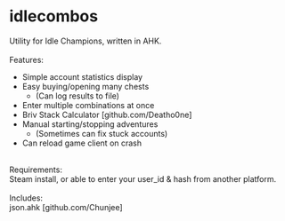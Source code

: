 # idlecombos
Utility for Idle Champions, written in AHK.</br>
</br>
Features:</br>
- Simple account statistics display</br>
- Easy buying/opening many chests</br>
  - (Can log results to file)</br>
- Enter multiple combinations at once</br>
- Briv Stack Calculator [github.com/Deatho0ne]</br>
- Manual starting/stopping adventures</br>
  - (Sometimes can fix stuck accounts)</br>
- Can reload game client on crash</br>
</br>
Requirements:</br>
Steam install, or able to enter your user_id & hash from another platform.</br>
</br>
Includes:</br>
json.ahk [github.com/Chunjee]
